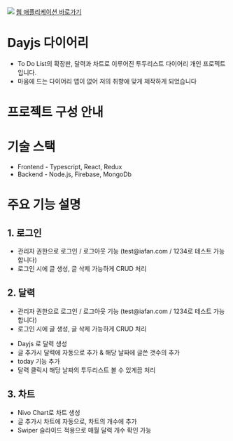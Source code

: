 
<img src="https://postfiles.pstatic.net/MjAyMjEyMDVfMjI1/MDAxNjcwMjM3NzU2OTgx.-uz0nmC-qcul-z9KGhN5AFYkcu5aCvyzygTjRjAoBXog.NUXP3aBujTKt2aRJeR4Snx8wMF8J61O-Oy3GPMY6Suwg.GIF.home124/125.gif?type=w773">
<a href="https://diary-iafan1229.koyeb.app/" about="blank">웹 애플리케이션 바로가기</a>

<h1>Dayjs 다이어리</h1>
<ul>
  <li>To Do List의 확장판, 달력과 차트로 이루어진 투두리스트 다이어리 개인 프로젝트입니다.</li>
  <li>마음에 드는 다이어리 앱이 없어 저의 취향에 맞게 제작하게 되었습니다</li>
</ul>

<h1>프로젝트 구성 안내</h1>

<h1>기술 스택</h1>
<ul>
  <li>Frontend - Typescript, React, Redux</li>
  <li>Backend - Node.js, Firebase, MongoDb</li>
</ul>

<h1>주요 기능 설명</h1>
<h2>1. 로그인</h2>
<ul>
  <li>관리자 권한으로 로그인 / 로그아웃 기능 (test@iafan.com / 1234로 테스트 가능합니다)</li>
  <li>로그인 시에 글 생성, 글 삭제 가능하게 CRUD 처리</li>
</ul>
<h2>2. 달력</h2>
<ul>
  <li>관리자 권한으로 로그인 / 로그아웃 기능 (test@iafan.com / 1234로 테스트 가능합니다)</li>
  <li>로그인 시에 글 생성, 글 삭제 가능하게 CRUD 처리</li>
</ul>
<ul>
  <li>Dayjs 로 달력 생성</li>
  <li>글 추가시 달력에 자동으로 추가 & 해당 날짜에 글쓴 갯수의 추가</li>
  <li>today 기능 추가</li>
  <li>달력 클릭시 해당 날짜의 투두리스트 볼 수 있게끔 처리</li>
</ul>
<h2>3. 차트</h2>
<ul>
  <li>Nivo Chart로 차트 생성</li>
  <li>글 추가시 차트에 자동으로, 차트의 개수에 추가</li>
  <li>Swiper 슬라이드 적용으로 매월 달력 개수 확인 가능</li>
</ul> 
